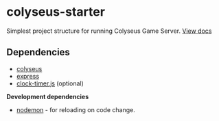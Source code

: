 colyseus-starter
===

Simplest project structure for running Colyseus Game Server. [View docs](http://gamestd.io/colyseus/docs)

Dependencies
---

- [colyseus](http://npmjs.com/package/colyseus)
- [express](http://npmjs.com/package/express)
- [clock-timer.js](http://npmjs.com/package/clock-timer.js) (optional)

**Development dependencies**

- [nodemon](https://www.npmjs.com/package/nodemon) - for reloading on code change.
